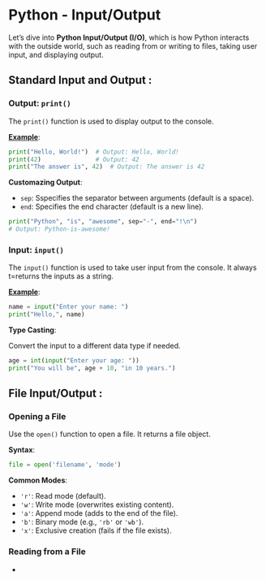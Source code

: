 # Python - Input/Output

Let’s dive into **Python Input/Output (I/O)**, which is how Python interacts with the outside world, such as reading from or writing to files, taking user input, and displaying output.

## Standard Input and Output :

### Output: `print()`

The `print()` function is used to display output to the console.

<ins>**Example**</ins>:

```python
print("Hello, World!")  # Output: Hello, World!
print(42)               # Output: 42
print("The answer is", 42)  # Output: The answer is 42
```

**Customazing Output**:

* `sep`: Sspecifies the separator between arguments (default is a space).
* `end`: Specifies the end character (default is a new line).

```python
print("Python", "is", "awesome", sep="-", end="!\n")
# Output: Python-is-awesome!
```

### Input: `input()`

The `input()` function is used to take user input from the console. It always t=returns the inputs as a string.

<ins>**Example**</ins>:

```python
name = input("Enter your name: ")
print("Hello,", name)
```

**Type Casting**:

Convert the input to a different data type if needed.

```python
age = int(input("Enter your age: "))
print("You will be", age + 10, "in 10 years.")
```

## File Input/Output :

### Opening a File

Use the `open()` function to open a file. It returns a file object.

**Syntax**:

```python
file = open('filename', 'mode')
```

**Common Modes**:

* `'r'`: Read mode (default).
* `'w'`: Write mode (overwrites existing content).
* `'a'`: Append mode (adds to the end of the file).
* `'b'`: Binary mode (e.g., `'rb'` or `'wb'`).
* `'x'`: Exclusive creation (fails if the file exists).

### Reading from a File

* 